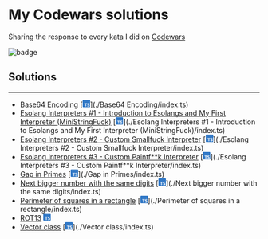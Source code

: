 # My Codewars solutions
Sharing the response to every kata I did on [Codewars](https://www.codewars.com/)

![badge](https://www.codewars.com/users/csantosr/badges/large)

## Solutions
----
- [Base64 Encoding]() [<img src=https://raw.githubusercontent.com/abrudz/logos/main/TypeScript.svg width=15/>](./Base64 Encoding/index.ts)
- [Esolang Interpreters #1 - Introduction to Esolangs and My First Interpreter (MiniStringFuck)]() [<img src=https://raw.githubusercontent.com/abrudz/logos/main/TypeScript.svg width=15/>](./Esolang Interpreters #1 - Introduction to Esolangs and My First Interpreter (MiniStringFuck)/index.ts)
- [Esolang Interpreters #2 - Custom Smallfuck Interpreter]() [<img src=https://raw.githubusercontent.com/abrudz/logos/main/TypeScript.svg width=15/>](./Esolang Interpreters #2 - Custom Smallfuck Interpreter/index.ts)
- [Esolang Interpreters #3 - Custom Paintf**k Interpreter]() [<img src=https://raw.githubusercontent.com/abrudz/logos/main/TypeScript.svg width=15/>](./Esolang Interpreters #3 - Custom Paintf**k Interpreter/index.ts)
- [Gap in Primes]() [<img src=https://raw.githubusercontent.com/abrudz/logos/main/TypeScript.svg width=15/>](./Gap in Primes/index.ts)
- [Next bigger number with the same digits]() [<img src=https://raw.githubusercontent.com/abrudz/logos/main/TypeScript.svg width=15/>](./Next bigger number with the same digits/index.ts)
- [Perimeter of squares in a rectangle]() [<img src=https://raw.githubusercontent.com/abrudz/logos/main/TypeScript.svg width=15/>](./Perimeter of squares in a rectangle/index.ts)
- [ROT13]() [<img src=https://raw.githubusercontent.com/abrudz/logos/main/TypeScript.svg width=15/>](./ROT13/index.ts)
- [Vector class]() [<img src=https://raw.githubusercontent.com/abrudz/logos/main/TypeScript.svg width=15/>](./Vector class/index.ts)
